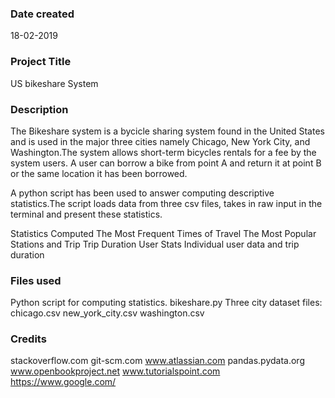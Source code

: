 ### Date created
18-02-2019

### Project Title
US bikeshare System

### Description

The Bikeshare system is a bycicle sharing system found in the United States and is used in the major three cities namely Chicago, New York City, and Washington.The system allows short-term bicycles rentals for a fee by the system users. A user can borrow a bike from point A and return it at point B or the same location it has been borrowed. 

A python script has been used to answer computing descriptive statistics.The script loads data from three csv files, takes in raw input in the terminal and  present these statistics.

Statistics Computed
The Most Frequent Times of Travel
The Most Popular Stations and Trip
Trip Duration
User Stats
Individual user data and trip duration

### Files used
Python script for computing statistics.
bikeshare.py
Three city dataset files:
chicago.csv
new_york_city.csv
washington.csv

### Credits
stackoverflow.com
git-scm.com
www.atlassian.com
pandas.pydata.org
www.openbookproject.net
www.tutorialspoint.com
https://www.google.com/